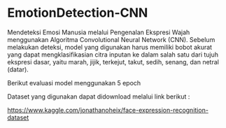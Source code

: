 # EmotionDetection-CNN

Mendeteksi Emosi Manusia melalui Pengenalan Ekspresi Wajah menggunakan Algoritma Convolutional Neural Network (CNN). Sebelum melakukan deteksi, model yang digunakan harus memiliki bobot akurat yang dapat mengklasifikasian citra inputan ke dalam salah satu dari tujuh ekspresi dasar, yaitu marah, jijik, terkejut, takut, sedih, senang, dan netral (datar).

Berikut evaluasi model menggunakan 5 epoch



Dataset yang digunakan dapat didownload melalui link berikut :

https://www.kaggle.com/jonathanoheix/face-expression-recognition-dataset




